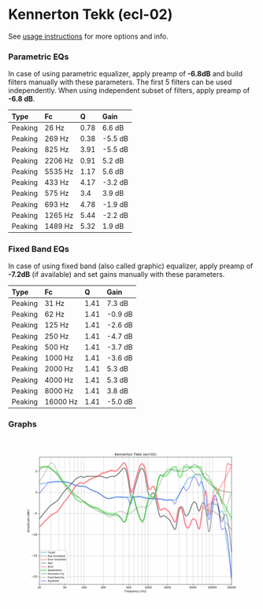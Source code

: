 # Kennerton Tekk (ecl-02)
See [usage instructions](https://github.com/jaakkopasanen/AutoEq#usage) for more options and info.

### Parametric EQs
In case of using parametric equalizer, apply preamp of **-6.8dB** and build filters manually
with these parameters. The first 5 filters can be used independently.
When using independent subset of filters, apply preamp of **-6.8 dB**.

| Type    | Fc      |    Q | Gain    |
|:--------|:--------|:-----|:--------|
| Peaking | 26 Hz   | 0.78 | 6.6 dB  |
| Peaking | 269 Hz  | 0.38 | -5.5 dB |
| Peaking | 825 Hz  | 3.91 | -5.5 dB |
| Peaking | 2206 Hz | 0.91 | 5.2 dB  |
| Peaking | 5535 Hz | 1.17 | 5.6 dB  |
| Peaking | 433 Hz  | 4.17 | -3.2 dB |
| Peaking | 575 Hz  | 3.4  | 3.9 dB  |
| Peaking | 693 Hz  | 4.78 | -1.9 dB |
| Peaking | 1265 Hz | 5.44 | -2.2 dB |
| Peaking | 1489 Hz | 5.32 | 1.9 dB  |

### Fixed Band EQs
In case of using fixed band (also called graphic) equalizer, apply preamp of **-7.2dB**
(if available) and set gains manually with these parameters.

| Type    | Fc       |    Q | Gain    |
|:--------|:---------|:-----|:--------|
| Peaking | 31 Hz    | 1.41 | 7.3 dB  |
| Peaking | 62 Hz    | 1.41 | -0.9 dB |
| Peaking | 125 Hz   | 1.41 | -2.6 dB |
| Peaking | 250 Hz   | 1.41 | -4.7 dB |
| Peaking | 500 Hz   | 1.41 | -3.7 dB |
| Peaking | 1000 Hz  | 1.41 | -3.6 dB |
| Peaking | 2000 Hz  | 1.41 | 5.3 dB  |
| Peaking | 4000 Hz  | 1.41 | 5.3 dB  |
| Peaking | 8000 Hz  | 1.41 | 3.8 dB  |
| Peaking | 16000 Hz | 1.41 | -5.0 dB |

### Graphs
![](./Kennerton%20Tekk%20(ecl-02).png)